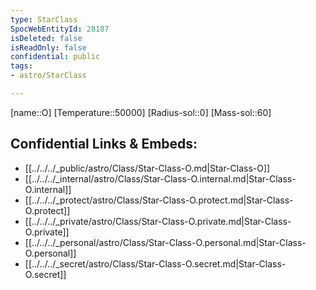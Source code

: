```yaml
---
type: StarClass
SpocWebEntityId: 28187
isDeleted: false
isReadOnly: false
confidential: public
tags:
- astro/StarClass

---
```

[name::O]
[Temperature::50000]
[Radius-sol::0]
[Mass-sol::60]




## Confidential Links & Embeds: 
- [[../../../_public/astro/Class/Star-Class-O.md|Star-Class-O]] 
- [[../../../_internal/astro/Class/Star-Class-O.internal.md|Star-Class-O.internal]] 
- [[../../../_protect/astro/Class/Star-Class-O.protect.md|Star-Class-O.protect]] 
- [[../../../_private/astro/Class/Star-Class-O.private.md|Star-Class-O.private]] 
- [[../../../_personal/astro/Class/Star-Class-O.personal.md|Star-Class-O.personal]] 
- [[../../../_secret/astro/Class/Star-Class-O.secret.md|Star-Class-O.secret]]

